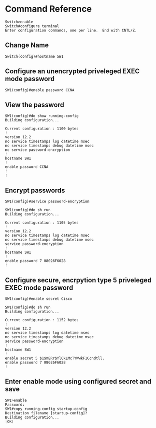 # Command Reference

```
Switch>enable
Switch#configure terminal
Enter configuration commands, one per line.  End with CNTL/Z.
```

## Change Name

```
Switch(config)#hostname SW1
```

## Configure an unencrypted priveleged EXEC mode password

```
SW1(config)#enable password CCNA
```

## View the password

```
SW1(config)#do show running-config
Building configuration...

Current configuration : 1100 bytes
!
version 12.2
no service timestamps log datetime msec
no service timestamps debug datetime msec
no service password-encryption
!
hostname SW1
!
enable password CCNA
!
!
```

## Encrypt passwords

```
SW1(config)#service password-encryption 
```

```
SW1(config)#do sh run
Building configuration...

Current configuration : 1105 bytes
!
version 12.2
no service timestamps log datetime msec
no service timestamps debug datetime msec
service password-encryption
!
hostname SW1
!
enable password 7 08026F6028
!
```

## Configure secure, encrpytion type 5 priveleged EXEC mode password

```
SW1(config)#enable secret Cisco
```

```
SW1(config)#do sh run
Building configuration...

Current configuration : 1152 bytes
!
version 12.2
no service timestamps log datetime msec
no service timestamps debug datetime msec
service password-encryption
!
hostname SW1
!
enable secret 5 $1$mERr$YlCkLMcTYWwkF1Ccndtll.
enable password 7 08026F6028
!
```

## Enter enable mode using configured secret and save
```
SW1>enable
Password:
SW1#copy running-config startup-config 
Destination filename [startup-config]? 
Building configuration...
[OK]
```

